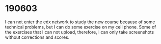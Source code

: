 # 190603
I can not enter the edx network to study the new course because of some technical problems, but I can do some exercise on my cell phone. 
Some of the exercises that I can not upload, therefore, I can only take screenshots without corrections and scores.

